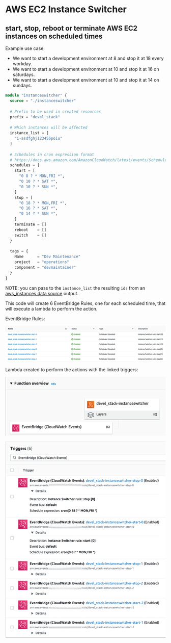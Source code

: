 # AWS EC2 Instance Switcher

## start, stop, reboot or terminate AWS EC2 instances on scheduled times

Example use case:

* We want to start a development environment at 8 and stop it at 18 every workday.
* We want to start a development environment at 10 and stop it at 16 on saturdays.
* We want to start a development environment at 10 and stop it at 14 on sundays.

```terraform
module "instanceswitcher" {
  source = "./instanceswitcher"

  # Prefix to be used in created resources
  prefix = "devel_stack"

  # Which instances will be affected
  instance_list = [
    "i-asdfghj123456poiu"
  ]

  # Schedules in cron expression format
  # https://docs.aws.amazon.com/AmazonCloudWatch/latest/events/ScheduledEvents.html#CronExpressions
  schedules = {
    start = [
      "0 8 ? * MON,FRI *",
      "0 10 ? * SAT *",
      "0 10 ? * SUN *",
    ]
    stop = [
      "0 18 ? * MON,FRI *",
      "0 16 ? * SAT *",
      "0 14 ? * SUN *",
    ]
    terminate = []
    reboot    = []
    switch    = []
  }

  tags = {
    Name      = "Dev Maintenance"
    project   = "operations"
    component = "devmaintainer"
  }
}
```

NOTE: you can pass to the `instance_list` the resulting `ids` from an [aws_instances data source](https://registry.terraform.io/providers/hashicorp/aws/latest/docs/data-sources/instances) output.

This code will create 6 EventBridge Rules, one for each scheduled time, that will execute a lambda to perform the action.

EventBridge Rules:

![eventbridge rule list](doc/img/eventbridge_rules.png)

Lambda created to perform the actions with the linked triggers:

![function overview](doc/img/lambda_overview.png)

![function triggers](doc/img/lambda_triggers.png)
